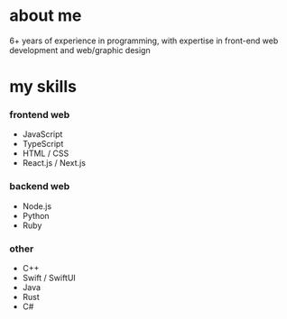 # about me
6+ years of experience in programming, with expertise in front-end web development and web/graphic design

# my skills
### frontend web
- JavaScript
- TypeScript
- HTML / CSS
- React.js / Next.js
### backend web
- Node.js
- Python
- Ruby
### other
- C++
- Swift / SwiftUI
- Java
- Rust
- C#
